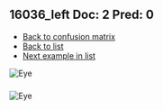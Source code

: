 ## 16036_left Doc: 2 Pred: 0
- [Back to confusion matrix](https://github.com/juliandewit/kaggle_retinopathy/blob/master/matrix.md)
- [Back to list](https://github.com/juliandewit/kaggle_retinopathy/blob/master/lists/20/list.md)
- [Next example in list](https://github.com/juliandewit/kaggle_retinopathy/blob/master/lists/20/16/16138_left.md)

![Eye](https://retinopaty.blob.core.windows.net/size1024/16036_left_2.jpeg)

### 

![Eye]()
